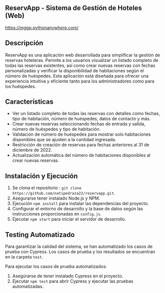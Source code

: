 ## ReservApp - Sistema de Gestión de Hoteles (Web)

https://mggp.pythonanywhere.com/

## Descripción

ReservApp es una aplicación web desarrollada para simplificar la gestión de reservas hoteleras. Permite a los usuarios visualizar un listado completo de todas las reservas existentes, así como crear nuevas reservas con fechas personalizadas y verificar la disponibilidad de habitaciones según el número de huéspedes. Esta aplicación está diseñada para ofrecer una experiencia intuitiva y eficiente tanto para los administradores como para los huéspedes.

## Características

- Ver un listado completo de todas las reservas con detalles como fechas, tipo de habitación, número de huéspedes, datos de contacto y más.
- Crear nuevas reservas seleccionando fechas de entrada y salida, número de huéspedes y tipo de habitación.
- Validación de número de huéspedes para mostrar solo habitaciones disponibles que se ajusten a la cantidad ingresada.
- Restricción de creación de reservas para fechas anteriores al 31 de diciembre de 2022.
- Actualización automática del número de habitaciones disponibles al crear nuevas reservas.

## Instalación y Ejecución



1. Se clona el repositorio : `git clone https://github.com/natipedraza22/reservapp.git`.
2. Asegurarse tener instalado Node.js y NPM.
3. Ejecución `npm install` para instalar las dependencias del proyecto.
4. Configurar el entorno de desarrollo y la base de datos según las instrucciones proporcionadas en `config.js`.
5. Ejecutar `npm start` para iniciar el servidor de desarrollo.

## Testing Automatizado

Para garantizar la calidad del sistema, se han automatizado los casos de prueba con Cypress. Los casos de prueba y los resultados se encuentran en la carpeta `test`.

Para ejecutar los casos de prueba automatizados:

1. Asegúrarse de tener instalado Cypress en el proyecto.
2. Ejecutar `npm test` para abrir Cypress y ejecutar las pruebas automatizadas.
